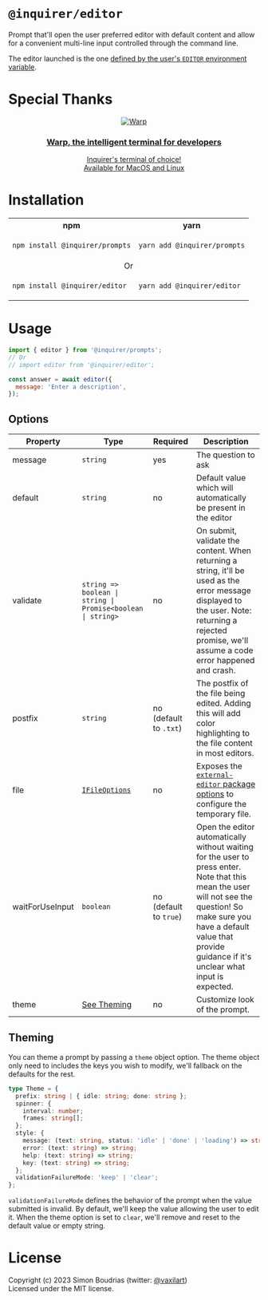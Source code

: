 # `@inquirer/editor`

Prompt that'll open the user preferred editor with default content and allow for a convenient multi-line input controlled through the command line.

The editor launched is the one [defined by the user's `EDITOR` environment variable](https://dev.to/jonasbn/til-integrate-visual-studio-code-with-shell--cli-2l1l).

# Special Thanks

<div align="center" markdown="1">

[![Warp](https://github.com/user-attachments/assets/0c3b132c-8984-49cf-918a-db6f6abe2c01)](https://www.warp.dev/?utm_source=github&utm_medium=referral&utm_campaign=inquirer)<br>

### [Warp, the intelligent terminal for developers](https://www.warp.dev/?utm_source=github&utm_medium=referral&utm_campaign=inquirer)

[Inquirer's terminal of choice!](https://www.warp.dev/?utm_source=github&utm_medium=referral&utm_campaign=inquirer)<br>
[Available for MacOS and Linux](https://www.warp.dev/?utm_source=github&utm_medium=referral&utm_campaign=inquirer)<br>

</div>

# Installation

<table>
<tr>
  <th>npm</th>
  <th>yarn</th>
</tr>
<tr>
<td>

```sh
npm install @inquirer/prompts
```

</td>
<td>

```sh
yarn add @inquirer/prompts
```

</td>
</tr>
<tr>
<td colSpan="2" align="center">Or</td>
</tr>
<tr>
<td>

```sh
npm install @inquirer/editor
```

</td>
<td>

```sh
yarn add @inquirer/editor
```

</td>
</tr>
</table>

# Usage

```js
import { editor } from '@inquirer/prompts';
// Or
// import editor from '@inquirer/editor';

const answer = await editor({
  message: 'Enter a description',
});
```

## Options

| Property        | Type                                                                           | Required               | Description                                                                                                                                                                                                                            |
| --------------- | ------------------------------------------------------------------------------ | ---------------------- | -------------------------------------------------------------------------------------------------------------------------------------------------------------------------------------------------------------------------------------- |
| message         | `string`                                                                       | yes                    | The question to ask                                                                                                                                                                                                                    |
| default         | `string`                                                                       | no                     | Default value which will automatically be present in the editor                                                                                                                                                                        |
| validate        | `string => boolean \| string \| Promise<boolean \| string>`                    | no                     | On submit, validate the content. When returning a string, it'll be used as the error message displayed to the user. Note: returning a rejected promise, we'll assume a code error happened and crash.                                  |
| postfix         | `string`                                                                       | no (default to `.txt`) | The postfix of the file being edited. Adding this will add color highlighting to the file content in most editors.                                                                                                                     |
| file            | [`IFileOptions`](https://github.com/mrkmg/node-external-editor#config-options) | no                     | Exposes the [`external-editor` package options](https://github.com/mrkmg/node-external-editor#config-options) to configure the temporary file.                                                                                         |
| waitForUseInput | `boolean`                                                                      | no (default to `true`) | Open the editor automatically without waiting for the user to press enter. Note that this mean the user will not see the question! So make sure you have a default value that provide guidance if it's unclear what input is expected. |
| theme           | [See Theming](#Theming)                                                        | no                     | Customize look of the prompt.                                                                                                                                                                                                          |

## Theming

You can theme a prompt by passing a `theme` object option. The theme object only need to includes the keys you wish to modify, we'll fallback on the defaults for the rest.

```ts
type Theme = {
  prefix: string | { idle: string; done: string };
  spinner: {
    interval: number;
    frames: string[];
  };
  style: {
    message: (text: string, status: 'idle' | 'done' | 'loading') => string;
    error: (text: string) => string;
    help: (text: string) => string;
    key: (text: string) => string;
  };
  validationFailureMode: 'keep' | 'clear';
};
```

`validationFailureMode` defines the behavior of the prompt when the value submitted is invalid. By default, we'll keep the value allowing the user to edit it. When the theme option is set to `clear`, we'll remove and reset to the default value or empty string.

# License

Copyright (c) 2023 Simon Boudrias (twitter: [@vaxilart](https://twitter.com/Vaxilart))<br/>
Licensed under the MIT license.
